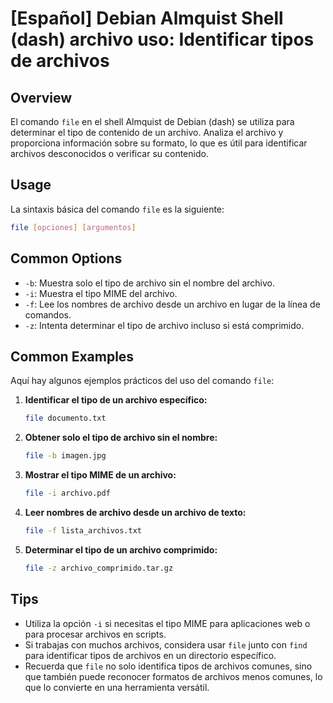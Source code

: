 # [Español] Debian Almquist Shell (dash) archivo uso: Identificar tipos de archivos

## Overview
El comando `file` en el shell Almquist de Debian (dash) se utiliza para determinar el tipo de contenido de un archivo. Analiza el archivo y proporciona información sobre su formato, lo que es útil para identificar archivos desconocidos o verificar su contenido.

## Usage
La sintaxis básica del comando `file` es la siguiente:

```bash
file [opciones] [argumentos]
```

## Common Options
- `-b`: Muestra solo el tipo de archivo sin el nombre del archivo.
- `-i`: Muestra el tipo MIME del archivo.
- `-f`: Lee los nombres de archivo desde un archivo en lugar de la línea de comandos.
- `-z`: Intenta determinar el tipo de archivo incluso si está comprimido.

## Common Examples
Aquí hay algunos ejemplos prácticos del uso del comando `file`:

1. **Identificar el tipo de un archivo específico:**

   ```bash
   file documento.txt
   ```

2. **Obtener solo el tipo de archivo sin el nombre:**

   ```bash
   file -b imagen.jpg
   ```

3. **Mostrar el tipo MIME de un archivo:**

   ```bash
   file -i archivo.pdf
   ```

4. **Leer nombres de archivo desde un archivo de texto:**

   ```bash
   file -f lista_archivos.txt
   ```

5. **Determinar el tipo de un archivo comprimido:**

   ```bash
   file -z archivo_comprimido.tar.gz
   ```

## Tips
- Utiliza la opción `-i` si necesitas el tipo MIME para aplicaciones web o para procesar archivos en scripts.
- Si trabajas con muchos archivos, considera usar `file` junto con `find` para identificar tipos de archivos en un directorio específico.
- Recuerda que `file` no solo identifica tipos de archivos comunes, sino que también puede reconocer formatos de archivos menos comunes, lo que lo convierte en una herramienta versátil.